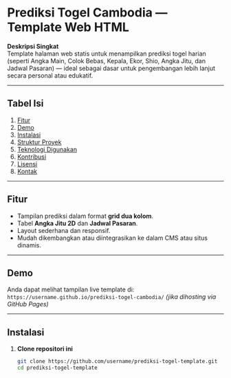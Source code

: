 # Prediksi Togel Cambodia — Template Web HTML

**Deskripsi Singkat**  
Template halaman web statis untuk menampilkan prediksi togel harian (seperti Angka Main, Colok Bebas, Kepala, Ekor, Shio, Angka Jitu, dan Jadwal Pasaran) — ideal sebagai dasar untuk pengembangan lebih lanjut secara personal atau edukatif.

---

##  Tabel Isi
1. [Fitur](#fitur)  
2. [Demo](#demo)  
3. [Instalasi](#instalasi)  
4. [Struktur Proyek](#struktur-proyek)  
5. [Teknologi Digunakan](#teknologi-digunakan)  
6. [Kontribusi](#kontribusi)  
7. [Lisensi](#lisensi)  
8. [Kontak](#kontak)

---

##  Fitur
- Tampilan prediksi dalam format **grid dua kolom**.
- Tabel **Angka Jitu 2D** dan **Jadwal Pasaran**.
- Layout sederhana dan responsif.
- Mudah dikembangkan atau diintegrasikan ke dalam CMS atau situs dinamis.

---

##  Demo
Anda dapat melihat tampilan live template di:  
`https://username.github.io/prediksi-togel-cambodia/` *(jika dihosting via GitHub Pages)*

---

##  Instalasi
1. **Clone repositori ini**
   ```bash
   git clone https://github.com/username/prediksi-togel-template.git
   cd prediksi-togel-template
